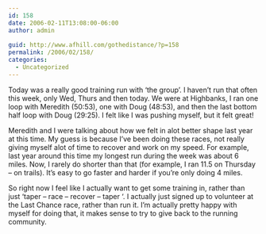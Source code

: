 ```yaml
---
id: 158
date: 2006-02-11T13:08:00-06:00
author: admin
  
guid: http://www.afhill.com/gothedistance/?p=158
permalink: /2006/02/158/
categories:
  - Uncategorized
---
```

Today was a really good training run with &#8216;the group&#8217;. I haven&#8217;t run that often this week, only Wed, Thurs and then today. We were at Highbanks, I ran one loop with Meredith (50:53), one with Doug (48:53), and then the last bottom half loop with Doug (29:25). I felt like I was pushing myself, but it felt great! 

Meredith and I were talking about how we felt in alot better shape last year at this time. My guess is because I&#8217;ve been doing these races, not really giving myself alot of time to recover and work on my speed. For example, last year around this time my longest run during the week was about 6 miles. Now, I rarely do shorter than that (for example, I ran 11.5 on Thursday &#8211; on trails). It&#8217;s easy to go faster and harder if you&#8217;re only doing 4 miles. 

So right now I feel like I actually want to get some training in, rather than just &#8216;taper &#8211; race &#8211; recover &#8211; taper &#8216;. I actually just signed up to volunteer at the Last Chance race, rather than run it. I&#8217;m actually pretty happy with myself for doing that, it makes sense to try to give back to the running community.